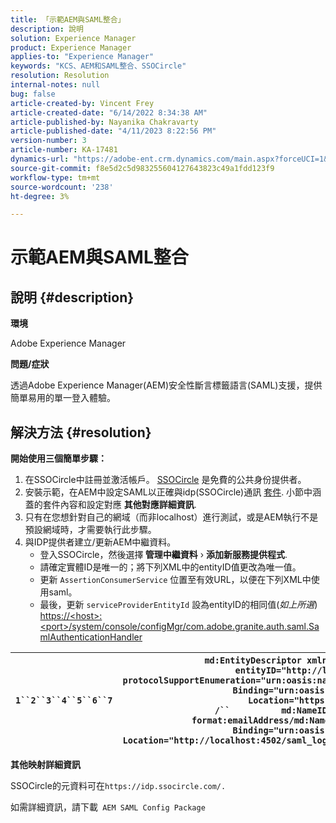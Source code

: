 ```yaml
---
title: 「示範AEM與SAML整合」
description: 說明
solution: Experience Manager
product: Experience Manager
applies-to: "Experience Manager"
keywords: "KCS、AEM和SAML整合、SSOCircle"
resolution: Resolution
internal-notes: null
bug: false
article-created-by: Vincent Frey
article-created-date: "6/14/2022 8:34:38 AM"
article-published-by: Nayanika Chakravarty
article-published-date: "4/11/2023 8:22:56 PM"
version-number: 3
article-number: KA-17481
dynamics-url: "https://adobe-ent.crm.dynamics.com/main.aspx?forceUCI=1&pagetype=entityrecord&etn=knowledgearticle&id=ffe764cd-bceb-ec11-bb3d-000d3a5c4292"
source-git-commit: f8e5d2c5d983255604127643823c49a1fdd123f9
workflow-type: tm+mt
source-wordcount: '238'
ht-degree: 3%

---
```


# 示範AEM與SAML整合

## 說明 {#description}


<b>環境</b>

Adobe Experience Manager

<b>問題/症狀</b>

透過Adobe Experience Manager(AEM)安全性斷言標籤語言(SAML)支援，提供簡單易用的單一登入體驗。


## 解決方法 {#resolution}


<b>開始使用三個簡單步驟：</b>

1. 在SSOCircle中註冊並激活帳戶。 [SSOCircle](https://www.ssocircle.com/en/) 是免費的公共身份提供者。
2. 安裝示範，在AEM中設定SAML以正確與idp(SSOCircle)通訊 [套件](https://files.acrobat.com/a/preview/d0017bf5-c35a-483e-80a0-d6bfb0526299). 小節中涵蓋的套件內容和設定對應 <b>其他對應詳細資訊</b>.
3. 只有在您想針對自己的網域（而非localhost）進行測試，或是AEM執行不是預設網域時，才需要執行此步驟。
4. 與IDP提供者建立/更新AEM中繼資料。   
   - 登入SSOCircle，然後選擇<b> 管理中繼資料</b> › <b>添加新服務提供程式</b>.
   - 請確定實體ID是唯一的；將下列XML中的entityID值更改為唯一值。
   - 更新 `AssertionConsumerService` 位置至有效URL，以便在下列XML中使用saml。
   - 最後，更新 `serviceProviderEntityId` 設為entityID的相同值(*如上所選*)  [https://&lt;host>:&lt;port>/system/console/configMgr/com.adobe.granite.auth.saml.SamlAuthenticationHandler](https://%3Chost%3E:%3Cport%3E/system/console/configMgr/com.adobe.granite.auth.saml.SamlAuthenticationHandler "https://主機›:埠›/system/console/configMgr/com.adobe.granite.auth.saml.SamlAuthenticationHandler")



| `1``2``3``4``5``6``7` | `md:EntityDescriptor xmlns:md="urn:oasis:names:tc:SAML:2.0:metadata" entityID="http://localhost:4502/"``  md:SPSSODescriptor protocolSupportEnumeration="urn:oasis:names:tc:SAML:2.0:protocol"``          md:SingleLogoutService Binding="urn:oasis:names:tc:SAML:2.0:bindings:HTTP-POST" Location="https://idp.ssocircle.com/sso/UI/Logout" /``          md:NameIDFormaturn:oasis:names:tc:SAML:1.1:nameid-format:emailAddress/md:NameIDFormat``        md:AssertionConsumerService Binding="urn:oasis:names:tc:SAML:2.0:bindings:HTTP-POST" Location="http://localhost:4502/saml_login" index="1"/``  /md:SPSSODescriptor``/md:EntityDescriptor` |
| --- | --- |


<b>其他映射詳細資訊</b>

SSOCircle的元資料可在`https://idp.ssocircle.com/.`

如需詳細資訊，請下載` AEM SAML Config Package`
